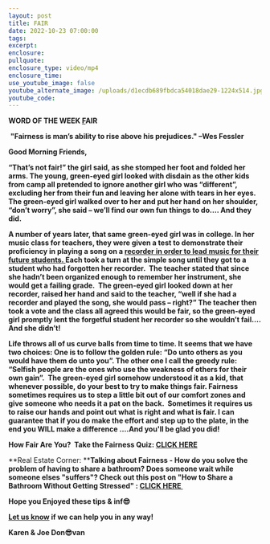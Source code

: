 ```yaml
---
layout: post
title: FAIR
date: 2022-10-23 07:00:00
tags:
excerpt:
enclosure:
pullquote:
enclosure_type: video/mp4
enclosure_time:
use_youtube_image: false
youtube_alternate_image: /uploads/d1ecdb689fbdca54018dae29-1224x514.jpg
youtube_code:
---
```

**WORD OF THE WEEK&nbsp;[F](https://www.bing.com/search?q=Fair+definition&amp;cvid=78f6e9e4e7f946629acea05705adc5de&amp;aqs=edge..69i57j69i64.11175j0j1&amp;pglt=675&amp;FORM=ANNTA1&amp;PC=U531)AIR**

&nbsp;**"Fairness is man’s ability to rise above his prejudices." –Wes Fessler**

**Good Morning Friends,**

**“That’s not fair\!” the girl said, as she stomped her foot and folded her arms. The young, green-eyed girl looked with disdain as the other kids from camp all pretended to ignore another girl who was “different”, excluding her from their fun and leaving her alone with tears in her eyes. The green-eyed girl walked over to her and put her hand on her shoulder, “don’t worry”, she said – we’ll find our own fun things to do…. And they did.**

**A number of years later, that same green-eyed girl was in college. In her music class for teachers, they were given a test to demonstrate their proficiency in playing a song on a&nbsp;[recorder in order to lead music for their future students.&nbsp;](https://www.thatmusicteacher.com/blog/benefits-of-teaching-recorder)Each took a turn at the simple song until they got to a student who had forgotten her recorder.&nbsp; The teacher stated that since she hadn’t been organized enough to remember her instrument, she would get a failing grade.&nbsp; The green-eyed girl looked down at her recorder, raised her hand and said to the teacher, “well if she had a recorder and played the song, she would pass – right?” The teacher then took a vote and the class all agreed this would be fair, so the green-eyed girl promptly lent the forgetful student her recorder so she wouldn’t fail…. And she didn’t\!**

**Life throws all of us curve balls from time to time. It seems that we have two choices: One is to follow the golden rule: “Do unto others as you would have them do unto you”. The other one I call the greedy rule: “Selfish people are the ones who use the weakness of others for their own gain”.&nbsp; The green-eyed girl somehow understood it as a kid, that whenever possible, do your best to try to make things fair. Fairness sometimes requires us to step a little bit out of our comfort zones and give someone who needs it a pat on the back.&nbsp; Sometimes it requires us&nbsp; to raise our hands and point out what is right and what is fair. I can guarantee that if you do make the effort and step up to the plate, in the end you WILL make a difference ….And you'll be glad you did\!**

**How Fair Are You?&nbsp; Take the Fairness Quiz:&nbsp;[CLICK HERE](https://www.quotev.com/quiz/5988156/How-Fair-are-you)**

**Real Estate Corner:&nbsp;****Talking about Fairness - How do you solve the problem of having to share a bathroom? Does someone wait while someone elses "suffers"? Check out this post on "How to Share a Bathroom Without Getting Stressed" :&nbsp;[CLICK HERE&nbsp;](https://www.smartparenting.com.ph/life/home/how-to-share-one-bathroom-with-kids-and-family-a00285-20190114)**

**Hope you Enjoyed these tips & inf😎**

**[Let us know](https://longislandrealestatevideoblog.com/contact)&nbsp;if we can help you in any way\!&nbsp;**

**Karen & Joe Don😎van&nbsp;**
